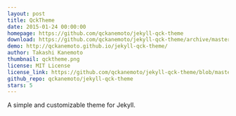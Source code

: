 ```yaml
---
layout: post
title: QckTheme
date: 2015-01-24 00:00:00
homepage: https://github.com/qckanemoto/jekyll-qck-theme
download: https://github.com/qckanemoto/jekyll-qck-theme/archive/master.zip
demo: http://qckanemoto.github.io/jekyll-qck-theme/
author: Takashi Kanemoto
thumbnail: qcktheme.png
license: MIT License
license_link: https://github.com/qckanemoto/jekyll-qck-theme/blob/master/LICENSE
github_repo: qckanemoto/jekyll-qck-theme
stars: 5
---
```


A simple and customizable theme for Jekyll.
